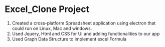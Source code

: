 # Excel_Clone Project
1. Created a cross-platform Spreadsheet application using electron that could run on Linux, Mac and windows.
2. Used Jquery, Html and CSS for UI and adding functionalities to our app
3. Used Graph Data Structure to implement excel Formula
